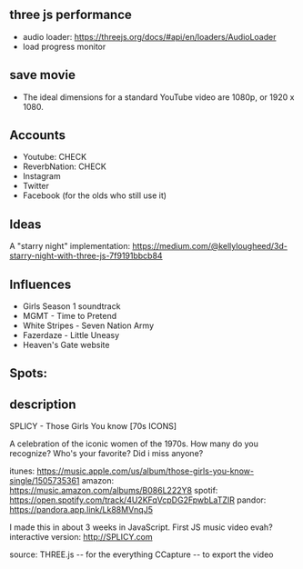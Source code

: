 
## three js performance
* audio loader: https://threejs.org/docs/#api/en/loaders/AudioLoader
* load progress monitor

## save movie
* The ideal dimensions for a standard YouTube video are 1080p, or 1920 x 1080. 

## Accounts
* Youtube: CHECK
* ReverbNation: CHECK
* Instagram
* Twitter
* Facebook (for the olds who still use it)


## Ideas
A "starry night" implementation:
https://medium.com/@kellylougheed/3d-starry-night-with-three-js-7f9191bbcb84

## Influences
* Girls Season 1 soundtrack
* MGMT - Time to Pretend
* White Stripes - Seven Nation Army
* Fazerdaze - Little Uneasy
* Heaven's Gate website

## Spots:

## description
SPLICY - Those Girls You know [70s ICONS]

A celebration of the iconic women of the 1970s. How many do you recognize?  Who's your favorite?  Did i miss anyone?
 
itunes: https://music.apple.com/us/album/those-girls-you-know-single/1505735361
amazon: https://music.amazon.com/albums/B086L222Y8
spotif: https://open.spotify.com/track/4U2KFqVcpDG2FpwbLaTZIR
pandor: https://pandora.app.link/Lk88MVnqJ5

I made this in about 3 weeks in JavaScript.  First JS music video evah?
interactive version: http://SPLICY.com

source: 
 THREE.js -- for the everything
 CCapture -- to export the video 